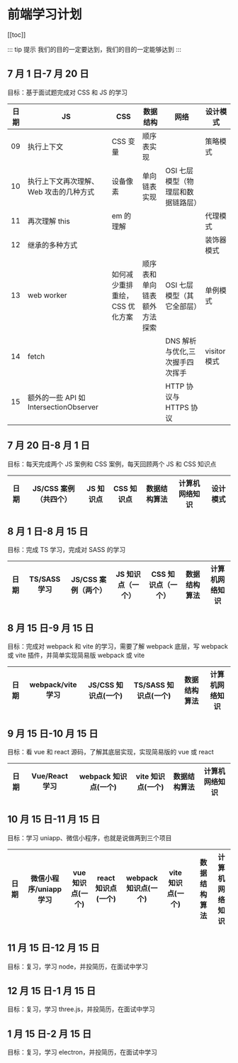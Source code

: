 # 前端学习计划

[[toc]]

::: tip 提示
我们的目的一定要达到，我们的目的一定能够达到
:::

## 7 月 1 日-7 月 20 日

目标：基于面试题完成对 CSS 和 JS 的学习

| 日期 | JS                                     | CSS                            | 数据结构                     | 网络                               | 设计模式     |
| ---- | -------------------------------------- | ------------------------------ | ---------------------------- | ---------------------------------- | ------------ |
| 09   | 执行上下文                             | CSS 变量                       | 顺序表实现                   |                                    | 策略模式     |
| 10   | 执行上下文再次理解、Web 攻击的几种方式 | 设备像素                       | 单向链表实现                 | OSI 七层模型（物理层和数据链路层） |              |
| 11   | 再次理解 this                          | em 的理解                      |                              |                                    | 代理模式     |
| 12   | 继承的多种方式                         |                                |                              |                                    | 装饰器模式   |
| 13   | web worker                             | 如何减少重排重绘，CSS 优化方案 | 顺序表和单向链表额外方法探索 | OSI 七层模型（其它全部层）         | 单例模式     |
| 14   | fetch                                  |                                |                              | DNS 解析与优化,三次握手四次挥手    | visitor 模式 |
| 15   | 额外的一些 API 如 IntersectionObserver |                                |                              | HTTP 协议与 HTTPS 协议             |              |

## 7 月 20 日-8 月 1 日

目标：每天完成两个 JS 案例和 CSS 案例，每天回顾两个 JS 和 CSS 知识点

| 日期 | JS/CSS 案例（共四个） | JS 知识点 | CSS 知识点 | 数据结构算法 | 计算机网络知识 | 设计模式 |
| ---- | --------------------- | --------- | ---------- | ------------ | -------------- | -------- |

## 8 月 1 日-8 月 15 日

目标：完成 TS 学习，完成对 SASS 的学习

| 日期 | TS/SASS 学习 | JS/CSS 案例（两个） | JS 知识点（一个） | CSS 知识点（一个） | 数据结构算法 | 计算机网络知识 |
| ---- | ------------ | ------------------- | ----------------- | ------------------ | ------------ | -------------- |

## 8 月 15 日-9 月 15 日

目标：完成对 webpack 和 vite 的学习，需要了解 webpack 底层，写 webpack 或 vite 插件，并简单实现简易版 webpack 或 vite

| 日期 | webpack/vite 学习 | JS/CSS 知识点(一个) | TS/SASS 知识点(一个) | 数据结构算法 | 计算机网络知识 |
| ---- | ----------------- | ------------------- | -------------------- | ------------ | -------------- |

## 9 月 15 日-10 月 15 日

目标：看 vue 和 react 源码，了解其底层实现，实现简易版的 vue 或 react

| 日期 | Vue/React 学习 | webpack 知识点(一个) | vite 知识点(一个) | 数据结构算法 | 计算机网络知识 |
| ---- | -------------- | -------------------- | ----------------- | ------------ | -------------- |

## 10 月 15 日-11 月 15 日

目标：学习 uniapp、微信小程序，也就是说做两到三个项目

| 日期 | 微信小程序/uniapp 学习 | vue 知识点(一个) | react 知识点(一个) | webpack 知识点(一个) | vite 知识点(一个) |     | 数据结构算法 | 计算机网络知识 |
| ---- | ---------------------- | ---------------- | ------------------ | -------------------- | ----------------- | --- | ------------ | -------------- |

## 11 月 15 日-12 月 15 日

目标：复习，学习 node，并投简历，在面试中学习

## 12 月 15 日-1 月 15 日

目标：复习，学习 three.js，并投简历，在面试中学习

## 1 月 15 日-2 月 15 日

目标：复习，学习 electron，并投简历，在面试中学习
